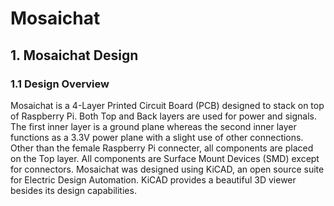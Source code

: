 # Mosaichat
## 1. Mosaichat Design
### 1.1 Design Overview
Mosaichat is a 4-Layer Printed Circuit Board (PCB) designed to stack on top of Raspberry Pi. Both Top and Back layers are used for power and signals. The first inner layer is a ground plane whereas the second inner layer functions as a 3.3V power plane with a slight use of other connections.
Other than the female Raspberry Pi connecter, all components are placed on the Top layer. All components are Surface Mount Devices (SMD) except for connectors.
Mosaichat was designed using KiCAD, an open source suite for Electric Design Automation. KiCAD provides a beautiful 3D viewer besides its design capabilities.


